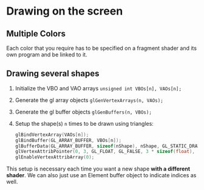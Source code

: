 # Drawing on the screen

## Multiple Colors

Each color that you require has to be specified on a fragment shader and its own program and be linked to it.

## Drawing several shapes

1. Initialize the VBO and VAO arrays
   `unsigned int VBOs[n], VAOs[n];`
2. Generate the gl array objects
   `glGenVertexArrays(n, VAOs);`
3. Generate the gl buffer objects
   `glGenBuffers(n, VBOs);`
4. Setup the shape(s) `n` times to be drawn using triangles:

   ```cpp
   glBindVertexArray(VAOs[n]);
   glBindBuffer(GL_ARRAY_BUFFER, VBOs[n]);
   glBufferData(GL_ARRAY_BUFFER, sizeof(nShape), nShape, GL_STATIC_DRAW);
   glVertexAttribPointer(0, 3, GL_FLOAT, GL_FALSE, 3 * sizeof(float), (void*)0);
   glEnableVertexAttribArray(0);
   ```

This setup is necessary each time you want a new shape **with a
different shader**. We can also just use an Element buffer object to indicate
indices as well.
